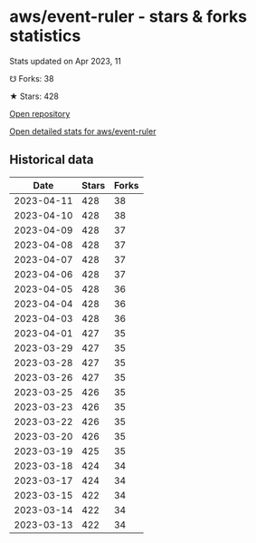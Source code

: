 # aws/event-ruler - stars & forks statistics

Stats updated on Apr 2023, 11

☋ Forks: 38

★ Stars: 428

[Open repository](https://github.com/aws/event-ruler)

[Open detailed stats for aws/event-ruler](https://reviewgithub.com/rep/aws/event-ruler)

## Historical data
| Date | Stars | Forks |
|------|-------|-------|
| 2023-04-11 | 428 | 38 | 
| 2023-04-10 | 428 | 38 | 
| 2023-04-09 | 428 | 37 | 
| 2023-04-08 | 428 | 37 | 
| 2023-04-07 | 428 | 37 | 
| 2023-04-06 | 428 | 37 | 
| 2023-04-05 | 428 | 36 | 
| 2023-04-04 | 428 | 36 | 
| 2023-04-03 | 428 | 36 | 
| 2023-04-01 | 427 | 35 | 
| 2023-03-29 | 427 | 35 | 
| 2023-03-28 | 427 | 35 | 
| 2023-03-26 | 427 | 35 | 
| 2023-03-25 | 426 | 35 | 
| 2023-03-23 | 426 | 35 | 
| 2023-03-22 | 426 | 35 | 
| 2023-03-20 | 426 | 35 | 
| 2023-03-19 | 425 | 35 | 
| 2023-03-18 | 424 | 34 | 
| 2023-03-17 | 424 | 34 | 
| 2023-03-15 | 422 | 34 | 
| 2023-03-14 | 422 | 34 | 
| 2023-03-13 | 422 | 34 | 

